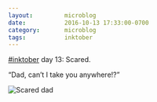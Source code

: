```yaml
---
layout:         microblog
date:           2016-10-13 17:33:00-0700
category:       microblog
tags:           inktober
---
```

[#inktober](/tags/inktober) day 13: Scared.

“Dad, can’t I take you anywhere!?”

![Scared dad](/images/microblog/201610131733.jpg)
